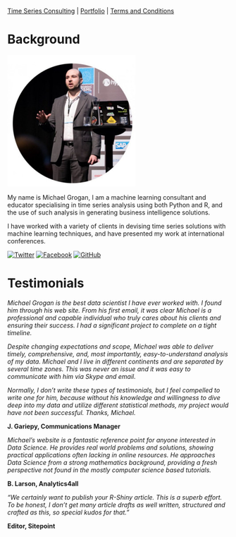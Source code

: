 [Time Series Consulting](timeseriesconsulting.md) |
[Portfolio](portfolio.md) |
[Terms and Conditions](termsandconditions.md)

# Background

![profile](resize-0251.jpg)

My name is Michael Grogan, I am a machine learning consultant and educator specialising in time series analysis using both Python and R, and the use of such analysis in generating business intelligence solutions.

I have worked with a variety of clients in devising time series solutions with machine learning techniques, and have presented my work at international conferences.

<!-- Please don't remove this: Grab your social icons from https://github.com/carlsednaoui/gitsocial -->

<!-- display the social media buttons in your README -->

[![Twitter][1.1]][1]
[![Facebook][2.1]][2]
[![GitHub][6.1]][6]


<!-- links to social media icons -->
<!-- no need to change these -->

<!-- icons with padding -->

[1.1]: http://i.imgur.com/tXSoThF.png (twitter icon with padding)
[2.1]: http://i.imgur.com/P3YfQoD.png (facebook icon with padding)
[6.1]: http://i.imgur.com/0o48UoR.png (github icon with padding)

<!-- icons without padding -->

[1.2]: http://i.imgur.com/wWzX9uB.png (twitter icon without padding)
[2.2]: http://i.imgur.com/fep1WsG.png (facebook icon without padding)
[6.2]: http://i.imgur.com/9I6NRUm.png (github icon without padding)


<!-- links to your social media accounts -->
<!-- update these accordingly -->

[1]: http://www.twitter.com/MGCodesandStats
[2]: http://www.facebook.com/MGCodesandStats
[6]: http://www.github.com/MGCodesandStats

<!-- Please don't remove this: Grab your social icons from https://github.com/carlsednaoui/gitsocial -->

# Testimonials

_Michael Grogan is the best data scientist I have ever worked with. I found him through his web site. From his first email, it was clear Michael is a professional and capable individual who truly cares about his clients and ensuring their success. I had a significant project to complete on a tight timeline._

_Despite changing expectations and scope, Michael was able to deliver timely, comprehensive, and, most importantly, easy-to-understand analysis of my data. Michael and I live in different continents and are separated by several time zones. This was never an issue and it was easy to communicate with him via Skype and email._

_Normally, I don’t write these types of testimonials, but I feel compelled to write one for him, because without his knowledge and willingness to dive deep into my data and utilize different statistical methods, my project would have not been successful. Thanks, Michael._

**J. Gariepy, Communications Manager**


_Michael’s website is a fantastic reference point for anyone interested in Data Science. He provides real world problems and solutions, showing practical applications often lacking in online resources. He approaches Data Science from a strong mathematics background, providing a fresh perspective not found in the mostly computer science based tutorials._

**B. Larson, Analytics4all**


_“We certainly want to publish your R-Shiny article. This is a superb effort. To be honest, I don’t get many article drafts as well written, structured and crafted as this, so special kudos for that.”_

**Editor, Sitepoint**
